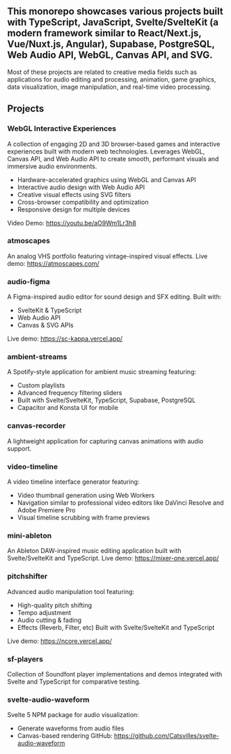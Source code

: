 ## This monorepo showcases various projects built with TypeScript, JavaScript, Svelte/SvelteKit (a modern framework similar to React/Next.js, Vue/Nuxt.js, Angular), Supabase, PostgreSQL, Web Audio API, WebGL, Canvas API, and SVG.
Most of these projects are related to creative media fields such as applications for audio editing and processing, animation, game graphics, data visualization, image manipulation, and real-time video processing.

## Projects

### WebGL Interactive Experiences
A collection of engaging 2D and 3D browser-based games and interactive experiences built with modern web technologies. Leverages WebGL, Canvas API, and Web Audio API to create smooth, performant visuals and immersive audio environments.
- Hardware-accelerated graphics using WebGL and Canvas API
- Interactive audio design with Web Audio API
- Creative visual effects using SVG filters
- Cross-browser compatibility and optimization
- Responsive design for multiple devices

Video Demo: https://youtu.be/aO9Wm1Lr3h8


### atmoscapes
An analog VHS portfolio featuring vintage-inspired visual effects.
Live demo: https://atmoscapes.com/

### audio-figma
A Figma-inspired audio editor for sound design and SFX editing. Built with:
- SvelteKit & TypeScript
- Web Audio API
- Canvas & SVG APIs

Live demo: https://sc-kappa.vercel.app/

### ambient-streams
A Spotify-style application for ambient music streaming featuring:
- Custom playlists
- Advanced frequency filtering sliders
- Built with Svelte/SvelteKit, TypeScript, Supabase, PostgreSQL
- Capacitor and Konsta UI for mobile

### canvas-recorder
A lightweight application for capturing canvas animations with audio support.

### video-timeline
A video timeline interface generator featuring:
- Video thumbnail generation using Web Workers
- Navigation similar to professional video editors like DaVinci Resolve and Adobe Premiere Pro
- Visual timeline scrubbing with frame previews

### mini-ableton
An Ableton DAW-inspired music editing application built with Svelte/SvelteKit and TypeScript.
Live demo: https://mixer-one.vercel.app/

### pitchshifter
Advanced audio manipulation tool featuring:
- High-quality pitch shifting
- Tempo adjustment
- Audio cutting & fading
- Effects (Reverb, Filter, etc)
Built with Svelte/SvelteKit and TypeScript

Live demo: https://ncore.vercel.app/

### sf-players
Collection of Soundfont player implementations and demos integrated with Svelte and TypeScript for comparative testing.

### svelte-audio-waveform
Svelte 5 NPM package for audio visualization:
- Generate waveforms from audio files
- Canvas-based rendering
GitHub: https://github.com/Catsvilles/svelte-audio-waveform